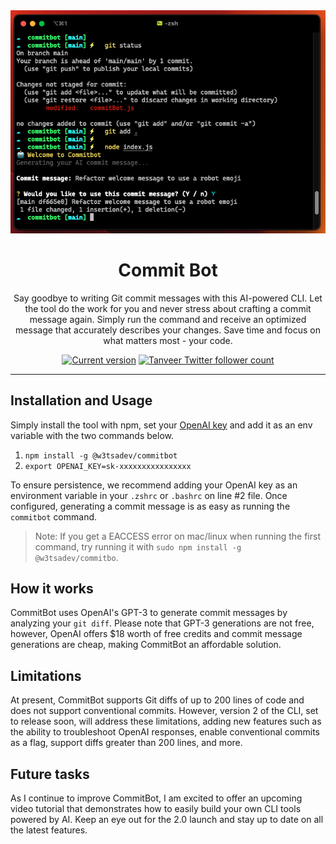 <div align="center">
  <div>
    <img src=".github/screenshot.png" alt="@w3tsadev/Commit Bot"/>
    <h1 align="center">Commit Bot</h1>
  </div>
	<p>Say goodbye to writing Git commit messages with this AI-powered CLI. Let the tool do the work for you and never stress about crafting a commit message again. Simply run the command and receive an optimized message that accurately describes your changes. Save time and focus on what matters most - your code.</p>
	<a href="https://www.npmjs.com/package/@w3tsadev/commitbot"><img src="https://img.shields.io/npm/v/@w3tsadev/commitbot" alt="Current version"></a>
  <a href="https://twitter.com/Tanveersayem">
    <img src="https://img.shields.io/twitter/follow/Tanveersayem?style=flat&label=Tanveersayem&logo=twitter&color=0bf&logoColor=fff" alt="Tanveer Twitter follower count" />
  </a>
</div>

---

## Installation and Usage

Simply install the tool with npm, set your [OpenAI key](https://openai.com/api/) and add it as an env variable with the two commands below.

1. `npm install -g @w3tsadev/commitbot`
2. `export OPENAI_KEY=sk-xxxxxxxxxxxxxxxx`

To ensure persistence, we recommend adding your OpenAI key as an environment variable in your `.zshrc` or `.bashrc` on line #2 file. Once configured, generating a commit message is as easy as running the `commitbot` command.

> Note: If you get a EACCESS error on mac/linux when running the first command, try running it with `sudo npm install -g @w3tsadev/commitbo`.

## How it works

CommitBot uses OpenAI's GPT-3 to generate commit messages by analyzing your `git diff`. Please note that GPT-3 generations are not free, however, OpenAI offers $18 worth of free credits and commit message generations are cheap, making CommitBot an affordable solution.

## Limitations

At present, CommitBot supports Git diffs of up to 200 lines of code and does not support conventional commits. However, version 2 of the CLI, set to release soon, will address these limitations, adding new features such as the ability to troubleshoot OpenAI responses, enable conventional commits as a flag, support diffs greater than 200 lines, and more.

## Future tasks

As I continue to improve CommitBot, I am excited to offer an upcoming video tutorial that demonstrates how to easily build your own CLI tools powered by AI. Keep an eye out for the 2.0 launch and stay up to date on all the latest features.
